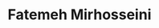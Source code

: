 ---
# Display name
title: Fatemeh Mirhosseini

# Full Name (for SEO)
first_name: Fatemeh
last_name: Mirhosseini

# Is this the primary user of the site?
superuser: false

# Role/position
role: PhD Student (2025 Spring)

# Organizations/Affiliations
organizations:
  - name: Taxes A&M University
    url: ''

external_link: https://its-fatemeh-mh.github.io/

# Highlight the author in author lists? (true/false)
highlight_name: false

# Organizational groups that you belong to (for People widget)
#   Set this to `[]` or comment out if you are not using People widget.
user_groups:
  - PhDs
  - Graduate Students

start_date: 012025
---
